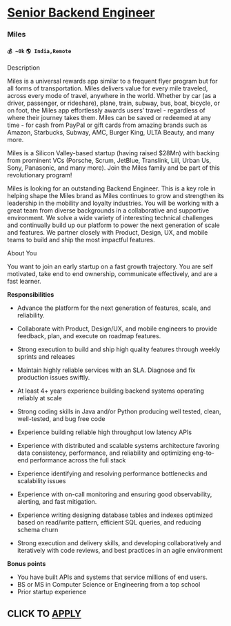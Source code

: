 # [Senior Backend Engineer](https://www.remotewlb.com/apply/senior-backend-engineer-75706)  
### Miles  
#### `💰 ~0k` `🌎 India,Remote`  

Description

Miles is a universal rewards app similar to a frequent flyer program but for all forms of transportation. Miles delivers value for every mile traveled, across every mode of travel, anywhere in the world. Whether by car (as a driver, passenger, or rideshare), plane, train, subway, bus, boat, bicycle, or on foot, the Miles app effortlessly awards users’ travel - regardless of where their journey takes them. Miles can be saved or redeemed at any time - for cash from PayPal or gift cards from amazing brands such as Amazon, Starbucks, Subway, AMC, Burger King, ULTA Beauty, and many more.

Miles is a Silicon Valley-based startup (having raised $28Mn) with backing from prominent VCs (Porsche, Scrum, JetBlue, Translink, Liil, Urban Us, Sony, Panasonic, and many more). Join the Miles family and be part of this revolutionary program!

Miles is looking for an outstanding Backend Engineer. This is a key role in helping shape the Miles brand as Miles continues to grow and strengthen its leadership in the mobility and loyalty industries. You will be working with a great team from diverse backgrounds in a collaborative and supportive environment. We solve a wide variety of interesting technical challenges and continually build up our platform to power the next generation of scale and features. We partner closely with Product, Design, UX, and mobile teams to build and ship the most impactful features.

About You

You want to join an early startup on a fast growth trajectory. You are self motivated, take end to end ownership, communicate effectively, and are a fast learner.

 **Responsibilities**

  * Advance the platform for the next generation of features, scale, and reliability.
  * Collaborate with Product, Design/UX, and mobile engineers to provide feedback, plan, and execute on roadmap features.
  * Strong execution to build and ship high quality features through weekly sprints and releases
  * Maintain highly reliable services with an SLA. Diagnose and fix production issues swiftly.

  * At least 4+ years experience building backend systems operating reliably at scale
  * Strong coding skills in Java and/or Python producing well tested, clean, well-tested, and bug free code
  * Experience building reliable high throughput low latency APIs
  * Experience with distributed and scalable systems architecture favoring data consistency, performance, and reliability and optimizing eng-to-end performance across the full stack
  * Experience identifying and resolving performance bottlenecks and scalability issues
  * Experience with on-call monitoring and ensuring good observability, alerting, and fast mitigation.
  * Experience writing designing database tables and indexes optimized based on read/write pattern, efficient SQL queries, and reducing schema churn
  * Strong execution and delivery skills, and developing collaboratively and iteratively with code reviews, and best practices in an agile environment

**Bonus points**

  * You have built APIs and systems that service millions of end users.
  * BS or MS in Computer Science or Engineering from a top school
  * Prior startup experience 

  
## CLICK TO [APPLY](https://www.remotewlb.com/apply/senior-backend-engineer-75706)

